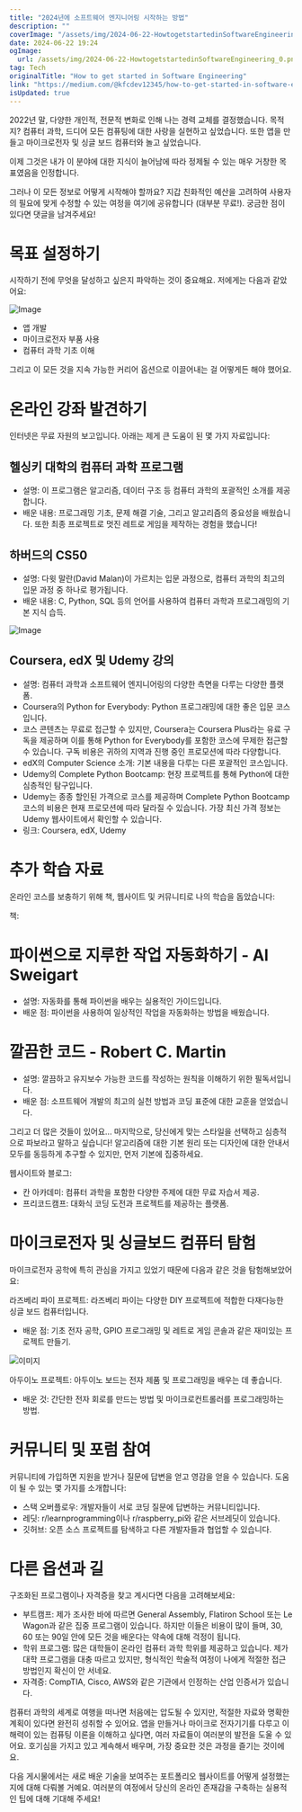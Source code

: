 ```yaml
---
title: "2024년에 소프트웨어 엔지니어링 시작하는 방법"
description: ""
coverImage: "/assets/img/2024-06-22-HowtogetstartedinSoftwareEngineering_0.png"
date: 2024-06-22 19:24
ogImage:
  url: /assets/img/2024-06-22-HowtogetstartedinSoftwareEngineering_0.png
tag: Tech
originalTitle: "How to get started in Software Engineering"
link: "https://medium.com/@kfcdev12345/how-to-get-started-in-software-engineering-53134573901e"
isUpdated: true
---
```


2022년 말, 다양한 개인적, 전문적 변화로 인해 나는 경력 교체를 결정했습니다. 목적지? 컴퓨터 과학, 드디어 모든 컴퓨팅에 대한 사랑을 실현하고 싶었습니다. 또한 앱을 만들고 마이크로전자 및 싱글 보드 컴퓨터와 놀고 싶었습니다.

이제 그것은 내가 이 분야에 대한 지식이 늘어남에 따라 정제될 수 있는 매우 거창한 목표였음을 인정합니다.

그러나 이 모든 정보로 어떻게 시작해야 할까요? 지갑 친화적인 예산을 고려하여 사용자의 필요에 맞게 수정할 수 있는 여정을 여기에 공유합니다 (대부분 무료!). 궁금한 점이 있다면 댓글을 남겨주세요!

# 목표 설정하기

<!-- cozy-coder - 수평 -->

<ins class="adsbygoogle"
     style="display:block"
     data-ad-client="ca-pub-4877378276818686"
     data-ad-slot="1107185301"
     data-ad-format="auto"
     data-full-width-responsive="true"></ins>

<script>
     (adsbygoogle = window.adsbygoogle || []).push({});
</script>

시작하기 전에 무엇을 달성하고 싶은지 파악하는 것이 중요해요. 저에게는 다음과 같았어요:

![Image](/assets/img/2024-06-22-HowtogetstartedinSoftwareEngineering_0.png)

- 앱 개발
- 마이크로전자 부품 사용
- 컴퓨터 과학 기초 이해

그리고 이 모든 것을 지속 가능한 커리어 옵션으로 이끌어내는 걸 어떻게든 해야 했어요.

<!-- cozy-coder - 수평 -->

<ins class="adsbygoogle"
     style="display:block"
     data-ad-client="ca-pub-4877378276818686"
     data-ad-slot="1107185301"
     data-ad-format="auto"
     data-full-width-responsive="true"></ins>

<script>
     (adsbygoogle = window.adsbygoogle || []).push({});
</script>

# 온라인 강좌 발견하기

인터넷은 무료 자원의 보고입니다. 아래는 제게 큰 도움이 된 몇 가지 자료입니다:

## 헬싱키 대학의 컴퓨터 과학 프로그램

- 설명: 이 프로그램은 알고리즘, 데이터 구조 등 컴퓨터 과학의 포괄적인 소개를 제공합니다.
- 배운 내용: 프로그래밍 기초, 문제 해결 기술, 그리고 알고리즘의 중요성을 배웠습니다. 또한 최종 프로젝트로 멋진 레트로 게임을 제작하는 경험을 했습니다!

<!-- cozy-coder - 수평 -->

<ins class="adsbygoogle"
     style="display:block"
     data-ad-client="ca-pub-4877378276818686"
     data-ad-slot="1107185301"
     data-ad-format="auto"
     data-full-width-responsive="true"></ins>

<script>
     (adsbygoogle = window.adsbygoogle || []).push({});
</script>

## 하버드의 CS50

- 설명: 다윗 말란(David Malan)이 가르치는 입문 과정으로, 컴퓨터 과학의 최고의 입문 과정 중 하나로 평가됩니다.
- 배운 내용: C, Python, SQL 등의 언어를 사용하여 컴퓨터 과학과 프로그래밍의 기본 지식 습득.

![Image](/assets/img/2024-06-22-HowtogetstartedinSoftwareEngineering_1.png)

## Coursera, edX 및 Udemy 강의

<!-- cozy-coder - 수평 -->

<ins class="adsbygoogle"
     style="display:block"
     data-ad-client="ca-pub-4877378276818686"
     data-ad-slot="1107185301"
     data-ad-format="auto"
     data-full-width-responsive="true"></ins>

<script>
     (adsbygoogle = window.adsbygoogle || []).push({});
</script>

- 설명: 컴퓨터 과학과 소프트웨어 엔지니어링의 다양한 측면을 다루는 다양한 플랫폼.
- Coursera의 Python for Everybody: Python 프로그래밍에 대한 좋은 입문 코스입니다.
- 코스 콘텐츠는 무료로 접근할 수 있지만, Coursera는 Coursera Plus라는 유료 구독을 제공하며 이를 통해 Python for Everybody를 포함한 코스에 무제한 접근할 수 있습니다. 구독 비용은 귀하의 지역과 진행 중인 프로모션에 따라 다양합니다.
- edX의 Computer Science 소개: 기본 내용을 다루는 다른 포괄적인 코스입니다.
- Udemy의 Complete Python Bootcamp: 현장 프로젝트를 통해 Python에 대한 심층적인 탐구입니다.
- Udemy는 종종 할인된 가격으로 코스를 제공하며 Complete Python Bootcamp 코스의 비용은 현재 프로모션에 따라 달라질 수 있습니다. 가장 최신 가격 정보는 Udemy 웹사이트에서 확인할 수 있습니다.
- 링크: Coursera, edX, Udemy

# 추가 학습 자료

온라인 코스를 보충하기 위해 책, 웹사이트 및 커뮤니티로 나의 학습을 돕았습니다:

책:

<!-- cozy-coder - 수평 -->

<ins class="adsbygoogle"
     style="display:block"
     data-ad-client="ca-pub-4877378276818686"
     data-ad-slot="1107185301"
     data-ad-format="auto"
     data-full-width-responsive="true"></ins>

<script>
     (adsbygoogle = window.adsbygoogle || []).push({});
</script>

# 파이썬으로 지루한 작업 자동화하기 - Al Sweigart

- 설명: 자동화를 통해 파이썬을 배우는 실용적인 가이드입니다.
- 배운 점: 파이썬을 사용하여 일상적인 작업을 자동화하는 방법을 배웠습니다.

# 깔끔한 코드 - Robert C. Martin

- 설명: 깔끔하고 유지보수 가능한 코드를 작성하는 원칙을 이해하기 위한 필독서입니다.
- 배운 점: 소프트웨어 개발의 최고의 실천 방법과 코딩 표준에 대한 교훈을 얻었습니다.

<!-- cozy-coder - 수평 -->

<ins class="adsbygoogle"
     style="display:block"
     data-ad-client="ca-pub-4877378276818686"
     data-ad-slot="1107185301"
     data-ad-format="auto"
     data-full-width-responsive="true"></ins>

<script>
     (adsbygoogle = window.adsbygoogle || []).push({});
</script>

그리고 더 많은 것들이 있어요... 마지막으로, 당신에게 맞는 스타일을 선택하고 심층적으로 파보라고 말하고 싶습니다! 알고리즘에 대한 기본 원리 또는 디자인에 대한 안내서 모두를 동등하게 추구할 수 있지만, 먼저 기본에 집중하세요.

웹사이트와 블로그:

- 칸 아카데미: 컴퓨터 과학을 포함한 다양한 주제에 대한 무료 자습서 제공.
- 프리코드캠프: 대화식 코딩 도전과 프로젝트를 제공하는 플랫폼.

# 마이크로전자 및 싱글보드 컴퓨터 탐험

<!-- cozy-coder - 수평 -->

<ins class="adsbygoogle"
     style="display:block"
     data-ad-client="ca-pub-4877378276818686"
     data-ad-slot="1107185301"
     data-ad-format="auto"
     data-full-width-responsive="true"></ins>

<script>
     (adsbygoogle = window.adsbygoogle || []).push({});
</script>

마이크로전자 공학에 특히 관심을 가지고 있었기 때문에 다음과 같은 것을 탐험해보았어요:

라즈베리 파이 프로젝트: 라즈베리 파이는 다양한 DIY 프로젝트에 적합한 다재다능한 싱글 보드 컴퓨터입니다.

- 배운 점: 기초 전자 공학, GPIO 프로그래밍 및 레트로 게임 콘솔과 같은 재미있는 프로젝트 만들기.

![이미지](/assets/img/2024-06-22-HowtogetstartedinSoftwareEngineering_2.png)

<!-- cozy-coder - 수평 -->

<ins class="adsbygoogle"
     style="display:block"
     data-ad-client="ca-pub-4877378276818686"
     data-ad-slot="1107185301"
     data-ad-format="auto"
     data-full-width-responsive="true"></ins>

<script>
     (adsbygoogle = window.adsbygoogle || []).push({});
</script>

아두이노 프로젝트: 아두이노 보드는 전자 제품 및 프로그래밍을 배우는 데 좋습니다.

- 배운 것: 간단한 전자 회로를 만드는 방법 및 마이크로컨트롤러를 프로그래밍하는 방법.

# 커뮤니티 및 포럼 참여

커뮤니티에 가입하면 지원을 받거나 질문에 답변을 얻고 영감을 얻을 수 있습니다. 도움이 될 수 있는 몇 가지를 소개합니다:

<!-- cozy-coder - 수평 -->

<ins class="adsbygoogle"
     style="display:block"
     data-ad-client="ca-pub-4877378276818686"
     data-ad-slot="1107185301"
     data-ad-format="auto"
     data-full-width-responsive="true"></ins>

<script>
     (adsbygoogle = window.adsbygoogle || []).push({});
</script>

- 스택 오버플로우: 개발자들이 서로 코딩 질문에 답변하는 커뮤니티입니다.
- 레딧: r/learnprogramming이나 r/raspberry_pi와 같은 서브레딧이 있습니다.
- 깃허브: 오픈 소스 프로젝트를 탐색하고 다른 개발자들과 협업할 수 있습니다.

# 다른 옵션과 길

구조화된 프로그램이나 자격증을 찾고 계시다면 다음을 고려해보세요:

- 부트캠프: 제가 조사한 바에 따르면 General Assembly, Flatiron School 또는 Le Wagon과 같은 집중 프로그램이 있습니다. 하지만 이들은 비용이 많이 들며, 30, 60 또는 90일 안에 모든 것을 배운다는 약속에 대해 걱정이 됩니다.
- 학위 프로그램: 많은 대학들이 온라인 컴퓨터 과학 학위를 제공하고 있습니다. 제가 대학 프로그램을 대충 따르고 있지만, 형식적인 학술적 여정이 나에게 적절한 접근 방법인지 확신이 안 서네요.
- 자격증: CompTIA, Cisco, AWS와 같은 기관에서 인정하는 산업 인증서가 있습니다.

<!-- cozy-coder - 수평 -->

<ins class="adsbygoogle"
     style="display:block"
     data-ad-client="ca-pub-4877378276818686"
     data-ad-slot="1107185301"
     data-ad-format="auto"
     data-full-width-responsive="true"></ins>

<script>
     (adsbygoogle = window.adsbygoogle || []).push({});
</script>

컴퓨터 과학의 세계로 여행을 떠나면 처음에는 압도될 수 있지만, 적절한 자료와 명확한 계획이 있다면 완전히 성취할 수 있어요. 앱을 만들거나 마이크로 전자기기를 다루고 이해력이 있는 컴퓨팅 이론을 이해하고 싶다면, 여러 자료들이 여러분의 발전을 도울 수 있어요. 호기심을 가지고 있고 계속해서 배우며, 가장 중요한 것은 과정을 즐기는 것이에요.

다음 게시물에서는 새로 배운 기술을 보여주는 포트폴리오 웹사이트를 어떻게 설정했는지에 대해 다뤄볼 거예요. 여러분의 여정에서 당신의 온라인 존재감을 구축하는 실용적인 팁에 대해 기대해 주세요!
